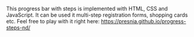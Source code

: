 This progress bar with steps is implemented with HTML, CSS and JavaScript.
It can be used it multi-step registration forms, shopping cards etc.
Feel free to play with it right here:
https://presnia.github.io/progress-steps-nd/
